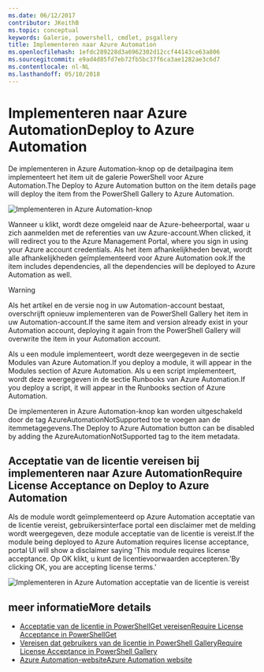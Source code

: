 ```yaml
---
ms.date: 06/12/2017
contributor: JKeithB
ms.topic: conceptual
keywords: Galerie, powershell, cmdlet, psgallery
title: Implementeren naar Azure Automation
ms.openlocfilehash: 1efdc289228d3a6962302d12ccf44143ce63a806
ms.sourcegitcommit: e9ad4d85fd7eb72fb5bc37f6ca3ae1282ae3c6d7
ms.contentlocale: nl-NL
ms.lasthandoff: 05/10/2018
---
```

# <a name="deploy-to-azure-automation"></a><span data-ttu-id="8a6b8-103">Implementeren naar Azure Automation</span><span class="sxs-lookup"><span data-stu-id="8a6b8-103">Deploy to Azure Automation</span></span>

<span data-ttu-id="8a6b8-104">De implementeren in Azure Automation-knop op de detailpagina item implementeert het item uit de galerie PowerShell voor Azure Automation.</span><span class="sxs-lookup"><span data-stu-id="8a6b8-104">The Deploy to Azure Automation button on the item details page will deploy the item from the PowerShell Gallery to Azure Automation.</span></span>

![Implementeren in Azure Automation-knop](../../Images/DeployToAzureAutomationButton.png)

<span data-ttu-id="8a6b8-106">Wanneer u klikt, wordt deze omgeleid naar de Azure-beheerportal, waar u zich aanmelden met de referenties van uw Azure-account.</span><span class="sxs-lookup"><span data-stu-id="8a6b8-106">When clicked, it will redirect you to the Azure Management Portal, where you sign in using your Azure account credentials.</span></span>
<span data-ttu-id="8a6b8-107">Als het item afhankelijkheden bevat, wordt alle afhankelijkheden geïmplementeerd voor Azure Automation ook.</span><span class="sxs-lookup"><span data-stu-id="8a6b8-107">If the item includes dependencies, all the dependencies will be deployed to Azure Automation as well.</span></span>

> [!WARNING]
> <span data-ttu-id="8a6b8-108">Als het artikel en de versie nog in uw Automation-account bestaat, overschrijft opnieuw implementeren van de PowerShell Gallery het item in uw Automation-account.</span><span class="sxs-lookup"><span data-stu-id="8a6b8-108">If the same item and version already exist in your Automation account, deploying it again from the PowerShell Gallery will overwrite the item in your Automation account.</span></span>

<span data-ttu-id="8a6b8-109">Als u een module implementeert, wordt deze weergegeven in de sectie Modules van Azure Automation.</span><span class="sxs-lookup"><span data-stu-id="8a6b8-109">If you deploy a module, it will appear in the Modules section of Azure Automation.</span></span>  <span data-ttu-id="8a6b8-110">Als u een script implementeert, wordt deze weergegeven in de sectie Runbooks van Azure Automation.</span><span class="sxs-lookup"><span data-stu-id="8a6b8-110">If you deploy a script, it will appear in the Runbooks section of Azure Automation.</span></span>

<span data-ttu-id="8a6b8-111">De implementeren in Azure Automation-knop kan worden uitgeschakeld door de tag AzureAutomationNotSupported toe te voegen aan de itemmetagegevens.</span><span class="sxs-lookup"><span data-stu-id="8a6b8-111">The Deploy to Azure Automation button can be disabled by adding the AzureAutomationNotSupported tag to the item metadata.</span></span>

## <a name="require-license-acceptance-on-deploy-to-azure-automation"></a><span data-ttu-id="8a6b8-112">Acceptatie van de licentie vereisen bij implementeren naar Azure Automation</span><span class="sxs-lookup"><span data-stu-id="8a6b8-112">Require License Acceptance on Deploy to Azure Automation</span></span>

<span data-ttu-id="8a6b8-113">Als de module wordt geïmplementeerd op Azure Automation acceptatie van de licentie vereist, gebruikersinterface portal een disclaimer met de melding wordt weergegeven, deze module acceptatie van de licentie is vereist.</span><span class="sxs-lookup"><span data-stu-id="8a6b8-113">If the module being deployed to Azure Automation requires license acceptance, portal UI will show a disclaimer saying 'This module requires license acceptance.</span></span> <span data-ttu-id="8a6b8-114">Op OK klikt, u kunt de licentievoorwaarden accepteren.'</span><span class="sxs-lookup"><span data-stu-id="8a6b8-114">By clicking OK, you are accepting license terms.'</span></span>

![Implementeren in Azure Automation acceptatie van de licentie is vereist](../../Images/DeployToAzureAutomationRequireLicenseAcceptanceDisclaimer.png)

## <a name="more-details"></a><span data-ttu-id="8a6b8-116">meer informatie</span><span class="sxs-lookup"><span data-stu-id="8a6b8-116">More details</span></span>

- [<span data-ttu-id="8a6b8-117">Acceptatie van de licentie in PowerShellGet vereisen</span><span class="sxs-lookup"><span data-stu-id="8a6b8-117">Require License Acceptance in PowerShellGet</span></span>](../../concepts/module-license-acceptance.md)
- [<span data-ttu-id="8a6b8-118">Vereisen dat gebruikers van de licentie in PowerShell Gallery</span><span class="sxs-lookup"><span data-stu-id="8a6b8-118">Require License Acceptance in PowerShell Gallery</span></span>](items-that-require-license-acceptance.md)
- [<span data-ttu-id="8a6b8-119">Azure Automation-website</span><span class="sxs-lookup"><span data-stu-id="8a6b8-119">Azure Automation website</span></span>](http://azure.microsoft.com/services/automation/)
